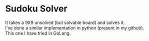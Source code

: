 # Sudoku Solver

It takes a 9X9 unsolved (but solvable board) and solves it.  
I've done a similar implementation in python (present in my github).  
This one I have tried in GoLang.
